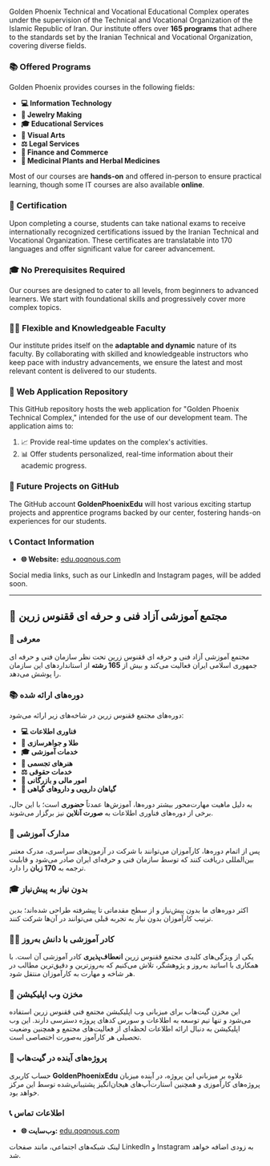 Golden Phoenix Technical and Vocational Educational Complex operates under the supervision of the Technical and Vocational Organization of the Islamic Republic of Iran. Our institute offers over **165 programs** that adhere to the standards set by the Iranian Technical and Vocational Organization, covering diverse fields.

### 📚 Offered Programs
Golden Phoenix provides courses in the following fields:
- **💻 Information Technology**
- **💍 Jewelry Making**
- **🎓 Educational Services**
- **🎨 Visual Arts**
- **⚖️ Legal Services**
- **💼 Finance and Commerce**
- **🌱 Medicinal Plants and Herbal Medicines**

Most of our courses are **hands-on** and offered in-person to ensure practical learning, though some IT courses are also available **online**.

### 📜 Certification
Upon completing a course, students can take national exams to receive internationally recognized certifications issued by the Iranian Technical and Vocational Organization. These certificates are translatable into 170 languages and offer significant value for career advancement.

### 🎓 No Prerequisites Required
Our courses are designed to cater to all levels, from beginners to advanced learners. We start with foundational skills and progressively cover more complex topics.

### 👩‍🏫 Flexible and Knowledgeable Faculty
Our institute prides itself on the **adaptable and dynamic** nature of its faculty. By collaborating with skilled and knowledgeable instructors who keep pace with industry advancements, we ensure the latest and most relevant content is delivered to our students.

### 📂 Web Application Repository
This GitHub repository hosts the web application for "Golden Phoenix Technical Complex," intended for the use of our development team. The application aims to:
1. 📈 Provide real-time updates on the complex's activities.
2. 📊 Offer students personalized, real-time information about their academic progress.

### 🚀 Future Projects on GitHub
The GitHub account **GoldenPhoenixEdu** will host various exciting startup projects and apprentice programs backed by our center, fostering hands-on experiences for our students.

### 📞 Contact Information
- **🌐 Website:** [edu.qoqnous.com](http://edu.qoqnous.com)

Social media links, such as our LinkedIn and Instagram pages, will be added soon.

---

## 🌟 مجتمع آموزشی آزاد فنی و حرفه ای ققنوس زرین

### 🎯 معرفی
مجتمع آموزشی آزاد فنی و حرفه ای ققنوس زرین تحت نظر سازمان فنی و حرفه ای جمهوری اسلامی ایران فعالیت می‌کند و بیش از **165 رشته** از استانداردهای این سازمان را پوشش می‌دهد.

### 📚 دوره‌های ارائه شده
دوره‌های مجتمع ققنوس زرین در شاخه‌های زیر ارائه می‌شود:
- **💻 فناوری اطلاعات**
- **💍 طلا و جواهرسازی**
- **🎓 خدمات آموزشی**
- **🎨 هنرهای تجسمی**
- **⚖️ خدمات حقوقی**
- **💼 امور مالی و بازرگانی**
- **🌱 گیاهان دارویی و داروهای گیاهی**

به دلیل ماهیت مهارت‌محور بیشتر دوره‌ها، آموزش‌ها عمدتاً **حضوری** است؛ با این حال، برخی از دوره‌های فناوری اطلاعات به **صورت آنلاین** نیز برگزار می‌شوند.

### 📜 مدارک آموزشی
پس از اتمام دوره‌ها، کارآموزان می‌توانند با شرکت در آزمون‌های سراسری، مدرک معتبر بین‌المللی دریافت کنند که توسط سازمان فنی و حرفه‌ای ایران صادر می‌شود و قابلیت ترجمه به **170 زبان** را دارد.

### 🎓 بدون نیاز به پیش‌نیاز
اکثر دوره‌های ما بدون پیش‌نیاز و از سطح مقدماتی تا پیشرفته طراحی شده‌اند؛ بدین ترتیب کارآموزان بدون نیاز به تجربه قبلی می‌توانند در آن‌ها شرکت کنند.

### 👩‍🏫 کادر آموزشی با دانش به‌روز
یکی از ویژگی‌های کلیدی مجتمع ققنوس زرین **انعطاف‌پذیری** کادر آموزشی آن است. با همکاری با اساتید به‌روز و پژوهشگر، تلاش می‌کنیم که به‌روزترین و دقیق‌ترین مطالب در هر شاخه و مهارت به کارآموزان منتقل شود.

### 📂 مخزن وب اپلیکیشن
این مخزن گیت‌هاب برای میزبانی وب اپلیکیشن مجتمع فنی ققنوس زرین استفاده می‌شود و تنها تیم توسعه به اطلاعات و سورس کدهای پروژه دسترسی دارند. این وب اپلیکیشن به دنبال ارائه اطلاعات لحظه‌ای از فعالیت‌های مجتمع و همچنین وضعیت تحصیلی هر کارآموز به‌صورت اختصاصی است.

### 🚀 پروژه‌های آینده در گیت‌هاب
حساب کاربری **GoldenPhoenixEdu** علاوه بر میزبانی این پروژه، در آینده میزبان پروژه‌های کارآموزی و همچنین استارت‌آپ‌های هیجان‌انگیز پشتیبانی‌شده توسط این مرکز خواهد بود.

### 📞 اطلاعات تماس
- **🌐 وب‌سایت:** [edu.qoqnous.com](http://edu.qoqnous.com)

لینک شبکه‌های اجتماعی، مانند صفحات LinkedIn و Instagram به زودی اضافه خواهد شد.

